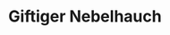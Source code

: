 ---
layout: home
title: Giftiger Nebelhauch
category: action
cooldown: [ 3, r ]
range: 30
aoe: radius
hitbonus:
savereq: [ con, 18 ]
damage:
  - [ 5d6, poison ]
effects:
  - [ poisoned, 3r ]
  - [ blinded, 1r ]

---